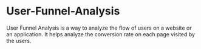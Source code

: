 # User-Funnel-Analysis
User Funnel Analysis is a way to analyze the flow of users on a website or an application. It helps analyze the conversion rate on each page visited by the users.
